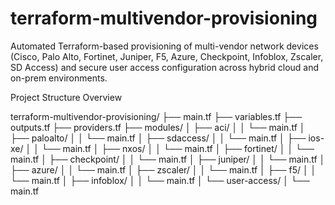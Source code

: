 # terraform-multivendor-provisioning
Automated Terraform-based provisioning of multi-vendor network devices (Cisco, Palo Alto, Fortinet, Juniper, F5, Azure, Checkpoint, Infoblox, Zscaler, SD Access) and secure user access configuration across hybrid cloud and on-prem environments.

Project Structure Overview

terraform-multivendor-provisioning/
├── main.tf
├── variables.tf
├── outputs.tf
├── providers.tf
├── modules/
│   ├── aci/
│   │   └── main.tf
│   ├── paloalto/
│   │   └── main.tf
│   ├── sdaccess/
│   │   └── main.tf
│   ├── ios-xe/
│   │   └── main.tf
│   ├── nxos/
│   │   └── main.tf
│   ├── fortinet/
│   │   └── main.tf
│   ├── checkpoint/
│   │   └── main.tf
│   ├── juniper/
│   │   └── main.tf
│   ├── azure/
│   │   └── main.tf
│   ├── zscaler/
│   │   └── main.tf
│   ├── f5/
│   │   └── main.tf
│   ├── infoblox/
│   │   └── main.tf
│   └── user-access/
│       └── main.tf

